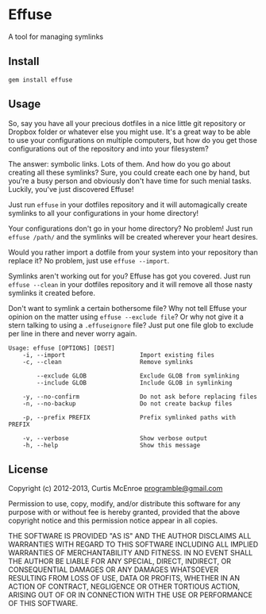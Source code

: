 # Effuse

A tool for managing symlinks

## Install

```
gem install effuse
```

## Usage

So, say you have all your precious dotfiles in a nice little git repository or
Dropbox folder or whatever else you might use. It's a great way to be able to
use your configurations on multiple computers, but how do you get those
configurations out of the repository and into your filesystem?

The answer: symbolic links. Lots of them. And how do you go about creating all
these symlinks? Sure, you could create each one by hand, but you're a busy
person and obviously don't have time for such menial tasks. Luckily, you've
just discovered Effuse!

Just run `effuse` in your dotfiles repository and it will automagically create
symlinks to all your configurations in your home directory!

Your configurations don't go in your home directory? No problem! Just run
`effuse /path/` and the symlinks will be created wherever your heart desires.

Would you rather import a dotfile from your system into your repository
than replace it? No problem, just use `effuse --import`.

Symlinks aren't working out for you? Effuse has got you covered. Just run
`effuse --clean` in your dotfiles repository and it will remove all those nasty
symlinks it created before.

Don't want to symlink a certain bothersome file? Why not tell Effuse
your opinion on the matter using `effuse --exclude file`? Or why not
give it a stern talking to using a `.effuseignore` file? Just put one
file glob to exclude per line in there and never worry again.

```
Usage: effuse [OPTIONS] [DEST]
    -i, --import                     Import existing files
    -c, --clean                      Remove symlinks

        --exclude GLOB               Exclude GLOB from symlinking
        --include GLOB               Include GLOB in symlinking

    -y, --no-confirm                 Do not ask before replacing files
    -n, --no-backup                  Do not create backup files

    -p, --prefix PREFIX              Prefix symlinked paths with PREFIX

    -v, --verbose                    Show verbose output
    -h, --help                       Show this message
```

## License

Copyright (c) 2012-2013, Curtis McEnroe <programble@gmail.com>

Permission to use, copy, modify, and/or distribute this software for any
purpose with or without fee is hereby granted, provided that the above
copyright notice and this permission notice appear in all copies.

THE SOFTWARE IS PROVIDED "AS IS" AND THE AUTHOR DISCLAIMS ALL WARRANTIES
WITH REGARD TO THIS SOFTWARE INCLUDING ALL IMPLIED WARRANTIES OF
MERCHANTABILITY AND FITNESS. IN NO EVENT SHALL THE AUTHOR BE LIABLE FOR
ANY SPECIAL, DIRECT, INDIRECT, OR CONSEQUENTIAL DAMAGES OR ANY DAMAGES
WHATSOEVER RESULTING FROM LOSS OF USE, DATA OR PROFITS, WHETHER IN AN
ACTION OF CONTRACT, NEGLIGENCE OR OTHER TORTIOUS ACTION, ARISING OUT OF
OR IN CONNECTION WITH THE USE OR PERFORMANCE OF THIS SOFTWARE.

